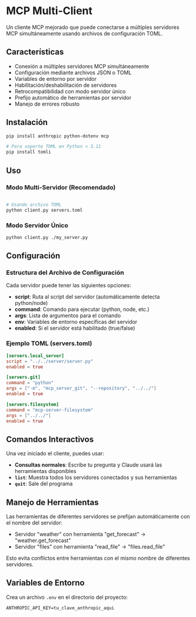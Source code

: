 # MCP Multi-Client

Un cliente MCP mejorado que puede conectarse a múltiples servidores MCP simultáneamente usando archivos de configuración  TOML.

## Características

- Conexión a múltiples servidores MCP simultáneamente
- Configuración mediante archivos JSON o TOML
- Variables de entorno por servidor
- Habilitación/deshabilitación de servidores
- Retrocompatibilidad con modo servidor único
- Prefijo automático de herramientas por servidor
- Manejo de errores robusto

## Instalación

```bash
pip install anthropic python-dotenv mcp

# Para soporte TOML en Python < 3.11
pip install tomli
```

## Uso

### Modo Multi-Servidor (Recomendado)

```bash

# Usando archivo TOML
python client.py servers.toml
```

### Modo Servidor Único 

```bash
python client.py ./my_server.py
```

## Configuración

### Estructura del Archivo de Configuración

Cada servidor puede tener las siguientes opciones:

- **script**: Ruta al script del servidor (automáticamente detecta python/node)
- **command**: Comando para ejecutar (python, node, etc.)
- **args**: Lista de argumentos para el comando
- **env**: Variables de entorno específicas del servidor
- **enabled**: Si el servidor está habilitado (true/false)



### Ejemplo TOML (servers.toml)

```toml
[servers.local_server]
script = "../../server/server.py"
enabled = true

[servers.git]
command = "python"
args = ["-m", "mcp_server_git", "--repository", "../../"]
enabled = true

[servers.filesystem]
command = "mcp-server-filesystem"
args = ["../../"]
enabled = true
```

## Comandos Interactivos

Una vez iniciado el cliente, puedes usar:

- **Consultas normales**: Escribe tu pregunta y Claude usará las herramientas disponibles
- **`list`**: Muestra todos los servidores conectados y sus herramientas
- **`quit`**: Sale del programa

## Manejo de Herramientas

Las herramientas de diferentes servidores se prefijan automáticamente con el nombre del servidor:

- Servidor "weather" con herramienta "get_forecast" → "weather.get_forecast"
- Servidor "files" con herramienta "read_file" → "files.read_file"

Esto evita conflictos entre herramientas con el mismo nombre de diferentes servidores.

## Variables de Entorno

Crea un archivo `.env` en el directorio del proyecto:

```
ANTHROPIC_API_KEY=tu_clave_anthropic_aqui
```
